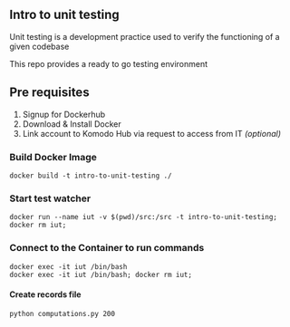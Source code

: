 ## Intro to unit testing

Unit testing is a development practice used to verify the functioning of a given codebase

This repo provides a ready to go testing environment

## Pre requisites

1. Signup for Dockerhub
2. Download & Install Docker
3. Link account to Komodo Hub via request to access from IT *(optional)*

### Build Docker Image

```
docker build -t intro-to-unit-testing ./
```

### Start test watcher

```
docker run --name iut -v $(pwd)/src:/src -t intro-to-unit-testing; docker rm iut;
```

### Connect to the Container to run commands

```
docker exec -it iut /bin/bash
docker exec -it iut /bin/bash; docker rm iut;
```

#### Create records file

```
python computations.py 200
```

